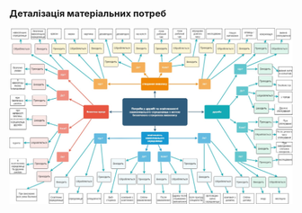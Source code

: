 ### Деталізація матеріальних потреб

![mindMapImage](https://github.com/oleksandrblazhko/nai205-svetashov/blob/nai205-svetashov_with_laboratory_work_1/1-SoftwareRequirements/1.1-DeterminingConsumerNeeds/1.1.2-MaterialNeedsDetails/MindMap.jpg) 
